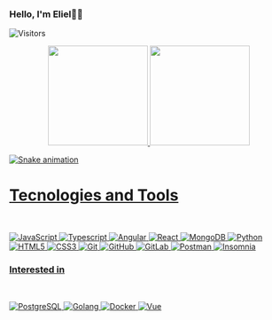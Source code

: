 ### Hello, I'm Eliel👋😊

![Visitors](https://api.visitorbadge.io/api/VisitorHit?user=oliveiraeliel&oliveiraeliel&countColor=%237B1E7A)

 <div align="center">
  <a href="https://github.com/oliveiraeliel">
  <img height="180em" src="https://github-readme-stats.vercel.app/api?username=oliveiraeliel&show_icons=true&theme=dark&include_all_commits=true&count_private=true"/>
  <img height="180em" src="https://github-readme-stats.vercel.app/api/top-langs/?username=oliveiraeliel&layout=compact&langs_count=7&theme=dark"/>
</div>
  
   ![Snake animation](https://github.com/oliveiraeliel/oliveiraeliel/blob/output/github-contribution-grid-snake.svg)
 
  # Tecnologies and Tools
<div style="display: inline_block"><br>

![JavaScript](https://img.shields.io/badge/-JavaScript-black?style=flat-square&logo=javascript)
![Typescript](https://img.shields.io/badge/-Typescript-black?style=flat-square&logo=typescript)
![Angular](https://img.shields.io/badge/-Angular-red?style=flat-square&logo=angular)
![React](https://img.shields.io/badge/-React-black?style=flat-square&logo=react)
![MongoDB](https://img.shields.io/badge/-MongoDB-black?style=flat-square&logo=mongodb)
![Python](https://img.shields.io/badge/-Python-black?style=flat-square&logo=python)
![HTML5](https://img.shields.io/badge/-HTML5-E34F26?style=flat-square&logo=html5&logoColor=white)
![CSS3](https://img.shields.io/badge/-CSS3-1572B6?style=flat-square&logo=css3)
![Git](https://img.shields.io/badge/-Git-black?style=flat-square&logo=git)
![GitHub](https://img.shields.io/badge/-GitHub-181717?style=flat-square&logo=github)
![GitLab](https://img.shields.io/badge/-GitLab-FCA121?style=flat-square&logo=gitlab)
![Postman](https://img.shields.io/badge/-Postman-white?style=flat-square&logo=postman)
![Insomnia](https://img.shields.io/badge/-Insomnia-purple?style=flat-square&logo=insomnia)
</div>
 
 ### Interested in 
<div style="display: inline_block"><br>

![PostgreSQL](https://img.shields.io/badge/-PostgreSQL-gray?style=flat-square&logo=postgresql)
![Golang](https://img.shields.io/badge/-Golang-gray?style=flat-square&logo=go)
![Docker](https://img.shields.io/badge/-Docker-gray?style=flat-square&logo=docker)
![Vue](https://img.shields.io/badge/-Vue-gray?style=flat-square&logo=vue.js)
</div> 

